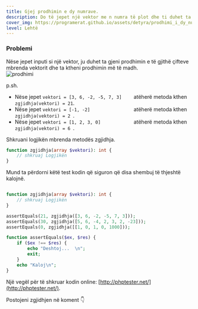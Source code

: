 ```yaml
---
title: Gjej prodhimin e dy numrave.
description: Do të jepet një vektor me n numra të plot dhe ti duhet ta gjesh se cili qift i numrave jep vektorin më të madh.
cover_img: https://programerat.github.io/assets/detyra/prodhimi_i_dy_numrave.png
level: Lehtë    
---
```


### Problemi

Nëse jepet inputi si një vektor, ju duhet ta gjeni prodhimin e të gjithë çifteve mbrenda vektorit dhe ta ktheni prodhimin më të madh.     
![prodhimi](https://programerat.github.io/assets/detyra/prodhimi.png)
               
p.sh.
* Nëse jepet `vektori = [3, 6, -2, -5, 7, 3]	` atëherë metoda kthen `zgjidhja(vektori) = 21`.
* Nëse jepet `vektori = [-1, -2]				` atëherë metoda kthen `zgjidhja(vektori) = 2 `.
* Nëse jepet `vektori = [1, 2, 3, 0]  			` atëherë metoda kthen `zgjidhja(vektori) = 6 `.

          
Shkruani logjikën mbrenda metodës zgjidhja.      
```php
function zgjidhja(array $vektori): int {
    // shkruaj Logjikën                        
}

```   

Mund ta përdorni këtë test kodin që siguron që disa shembuj të thjeshtë kalojnë.

```php

function zgjidhja(array $vektori): int {
    // shkruaj Logjikën                        
}

assertEquals(21, zgjidhja([3, 6, -2, -5, 7, 3]));
assertEquals(30, zgjidhja([5, 6, -4, 2, 3, 2, -23]));
assertEquals(0, zgjidhja([[1, 0, 1, 0, 1000]));

function assertEquals($ex, $res) {
	if ($ex !== $res) {
		echo "Deshtoj...  \n";
		exit;
	}
	echo "Kaloj\n";
}
```

Një vegël për të shkruar kodin online: [http://phptester.net/](http://phptester.net/).
       

Postojeni zgjidhjen në koment 👇